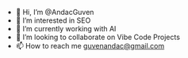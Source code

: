 - 👋 Hi, I’m @AndacGuven
- 👀 I’m interested in SEO
- 🌱 I’m currently working with AI
- 💞️ I’m looking to collaborate on Vibe Code Projects
- 📫 How to reach me guvenandac@gmail.com

<!---
AndacGuven/AndacGuven is a ✨ special ✨ repository because its `README.md` (this file) appears on your GitHub profile.
You can click the Preview link to take a look at your changes.
--->
